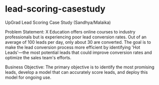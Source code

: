 # lead-scoring-casestudy
UpGrad Lead Scoring Case Study (Sandhya/Malaika)

Problem Statement:
X Education offers online courses to industry professionals but is experiencing poor lead conversion rates. Out of an average of 100 leads per day, only about 30 are converted. The goal is to make the lead conversion process more efficient by identifying 'Hot Leads'—the most potential leads that could improve conversion rates and optimize the sales team's efforts.

Business Objective:
The primary objective is to identify the most promising leads, develop a model that can accurately score leads, and deploy this model for ongoing use.
